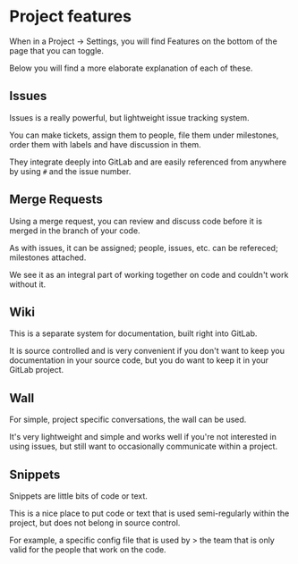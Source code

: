 # Project features

When in a Project -> Settings, you will find Features on the bottom of the page that you can toggle.

Below you will find a more elaborate explanation of each of these.

## Issues

Issues is a really powerful, but lightweight issue tracking system.

You can make tickets, assign them to people, file them under milestones, order them with labels and have discussion in them.

They integrate deeply into GitLab and are easily referenced from anywhere by using `#` and the issue number.

## Merge Requests

Using a merge request, you can review and discuss code before it is merged in the branch of your code.

As with issues, it can be assigned; people, issues, etc. can be refereced; milestones attached.

We see it as an integral part of working together on code and couldn't work without it.

## Wiki

This is a separate system for documentation, built right into GitLab.

It is source controlled and is very convenient if you don't want to keep you documentation in your source code, but you do want to keep it in your GitLab project.

## Wall

For simple, project specific conversations, the wall can be used.

It's very lightweight and simple and works well if you're not interested in using issues, but still want to occasionally communicate within a project.

## Snippets

Snippets are little bits of code or text.

This is a nice place to put code or text that is used semi-regularly within the project, but does not belong in source control.

For example, a specific config file that is used by > the team that is only valid for the people that work on the code.
